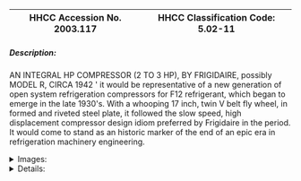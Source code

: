 | **HHCC Accession No. 2003.117** |**HHCC Classification Code:  5.02-11**|
| ----------- | ----------- |
##### Description:
AN INTEGRAL HP COMPRESSOR (2 TO 3 HP), BY FRIGIDAIRE, possibly MODEL R, CIRCA 1942 ' it would be representative of a new generation of open system refrigeration compressors for F12 refrigerant, which began to emerge in the late 1930's. With a whooping 17 inch, twin V belt fly wheel, in formed and riveted steel plate, it followed the slow speed, high displacement compressor design idiom preferred by Frigidaire in the period. It would come to stand as an historic marker of the end of an epic era in refrigeration machinery engineering.


<details>
	<summary>Images:</summary>
<div class="gallery gallery-wrapper--full" contenteditable="false" data-is-empty="false" data-translation="Add images" data-columns="6">
<figure class="gallery__item"><a href="#DOMAIN_NAME#gallery/5.02-11.jpg" data-size="768x512"><img src="#DOMAIN_NAME#gallery/5.02-11-thumbnail.jpg" alt=""></a></figure>
</div>
</details>


<details>
	<summary>Details:</summary>

##### Group:
5.02 Refrigerating and Air Conditioning Compressors - Commercial

##### Make:
Frigidaire

##### Manufacturer:
Frigidair Div. General Motors Corporation

##### Model:
R [see note]

##### Serial No.:
Body markings, 637638; 1-6; R; 2

##### Size:
14x10x19'h

##### Weight:
70 lbs.

##### Circa:
1942

##### Rating:
Exhibit, education, and research quality, illustrating the end of an epic period in slow speed, open system refrigeration machinery engineering by Frigidaire, on the eve of moving  to high speed hermetic system designs.

##### Patent Date/Number:


##### Provenance:
From York County (York Region) Ontario, once a rich agricultural hinterlands, attracting early settlement in the last years of the 18th century. Located on the north slopes of the Oak Ridges Moraine, within 20 miles of Toronto, the County would also attract early ex-urban development, to be come a wealthy market place for the emerging household and consumer technologies of the early and mid 20th century. 

This artifact was discovered in the 1950's in the used stock of T. H. Oliver, Refrigeration and Electric Sales and Service, Aurora, Ontario, an early worker in the field of agricultural, industrial and consumer technology.

##### Type and Design:


##### Construction:


##### Material:


##### Special Features:


##### Accessories:


##### Capacities:


##### Performance Characteristics:


##### Operation:


##### Control and Regulation:


##### Targeted Market Segment:


##### Consumer Acceptance:


##### Merchandising:


##### Market Price:


##### Technological Significance:


##### Industrial Significance:


##### Socio-economic Significance:


##### Socio-cultural Significance:


##### Donor:
G. Leslie Oliver, The T. H. Oliver HVACR Collection

##### HHCC Storage Location:


##### Tracking:


##### Bibliographic References:
Frigidaire, Master Parts and Price Catalogue, Jan 1940. Compressor Parts, Page 2

##### Notes:
The machine markings are ambiguous, as is often the case, historically, with embossed equipment part numbers mixed up with model and serial data. The 'R' designation is present, corresponding to a recognised type, shown in the company's master parts and price catalogue, Jan 1940.

##### Related Reports:

</details>
